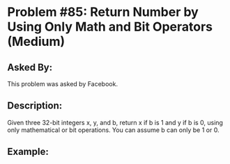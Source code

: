 # Problem #85: Return Number by Using Only Math and Bit Operators (Medium)

## Asked By:

This problem was asked by Facebook.

## Description:
 
Given three 32-bit integers x, y, and b, return x if b is 1 and y if b is 0, using only mathematical or bit operations. You can assume b can only be 1 or 0.

## Example:

